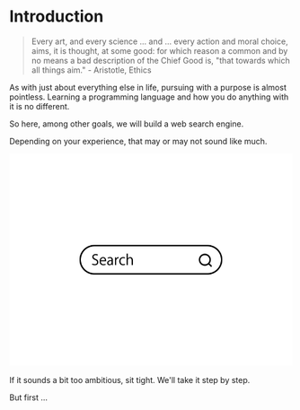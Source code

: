 # Introduction

> Every art, and every science ... and  ... every action and moral choice, aims, it is thought, at some good: for which reason a common and by no means a bad description of the Chief Good is, "that towards which all things aim." - Aristotle, Ethics

As with just about everything else in life, pursuing with a purpose is almost pointless.  Learning a programming language and how you do anything with it is no different.

So here, among other goals, we will build a web search engine.

Depending on your experience, that may or may not sound like much.

![search bar](searchbar.gif)

If it sounds a bit too ambitious, sit tight.  We'll take it step by step.

But first ...